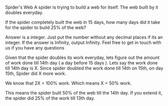 Spider's Web
A spider is trying to build a web for itself. The web built by it doubles everyday.

If the spider completely built the web in 15 days, how many days did it take for the spider to build 25% of the web?

 Answer is a integer. Just put the number without any decimal places if its an integer. If the answer is Infinity, output Infinity. Feel free to get in touch with us if you have any questions 
 
 
 Given that the spider doubles its work everyday, lets figure out the amount of work done till 14th day ( a day before 15 days ).
Lets say the work done till 14th day is X. Since spider doubled the work done till 14th on 15th, on day 15th, Spider did X more work.

We know that 2X = 100% work.
Which means X = 50% work.

This means the spider built 50% of the web till the 14th day.
If you extend it, the spider did 25% of the work till 13th day.
